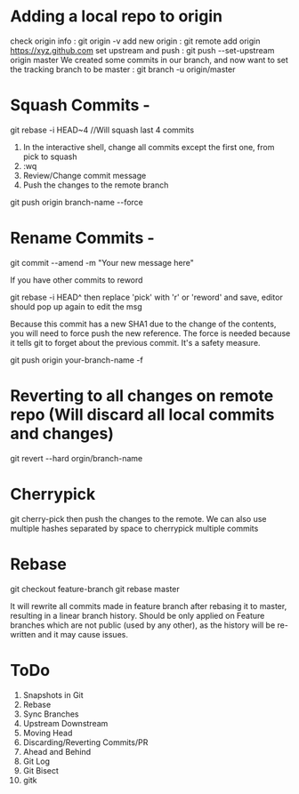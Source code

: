 # Adding a local repo to origin
check origin info : git origin -v
add new origin : git remote add origin https://xyz.github.com
set upstream and push : git push --set-upstream origin master
We created some commits in our branch, and now want to set the tracking branch to be master : git branch -u origin/master

# Squash Commits -

git rebase -i HEAD~4  //Will squash last 4 commits

1. In the interactive shell, change all commits except the first one, from pick to squash
2. :wq
3. Review/Change commit message
4. Push the changes to the remote branch

git push origin branch-name --force


# Rename Commits - 
git commit --amend -m "Your new message here"

If you have other commits to reword

git rebase -i HEAD^
then replace 'pick' with 'r' or 'reword' and save, editor should pop up again to edit the msg

Because this commit has a new SHA1 due to the change of the contents, you will need to force push the new reference. The force is needed because it tells git to forget about the previous commit. It's a safety measure.

git push origin your-branch-name -f

# Reverting to all changes on remote repo (Will discard all local commits and changes)
git revert --hard orgin/branch-name

# Cherrypick
git cherry-pick <commit-hash>
then push the changes to the remote. We can also use multiple hashes separated by space to cherrypick multiple commits

# Rebase
git checkout feature-branch
git rebase master

It will rewrite all commits made in feature branch after rebasing it to master, resulting in a linear branch history.
Should be only applied on Feature branches which are not public (used by any other), as the history will be re-written and it may cause issues.


# ToDo
1. Snapshots in Git
2. Rebase
3. Sync Branches
4. Upstream Downstream
5. Moving Head
6. Discarding/Reverting Commits/PR
7. Ahead and Behind
8. Git Log
9. Git Bisect
10. gitk
